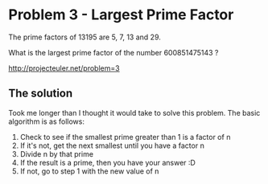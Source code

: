 # Problem 3 - Largest Prime Factor

The prime factors of 13195 are 5, 7, 13 and 29.

What is the largest prime factor of the number 600851475143 ?

http://projecteuler.net/problem=3

## The solution

Took me longer than I thought it would take to solve this problem. The basic algorithm is as follows:

1. Check to see if the smallest prime greater than 1 is a factor of n
2. If it's not, get the next smallest until you have a factor n
3. Divide n by that prime
4. If the result is a prime, then you have your answer :D
5. If not, go to step 1 with the new value of n
